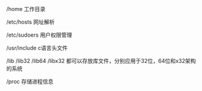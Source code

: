 /home 工作目录

/etc/hosts  网址解析

/etc/sudoers 用户权限管理

/usr/include c语言头文件

/lib /lib32 /lib64 /libx32 都可以存放库文件，分别应用于32位，64位和x32架构的系统

/proc 存储进程信息

